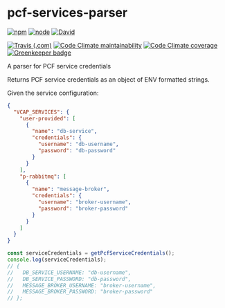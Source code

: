 # pcf-services-parser

[![npm](https://img.shields.io/npm/v/pcf-services-parser.svg)](https://www.npmjs.com/package/pcf-services-parser)
[![node](https://img.shields.io/node/v/pcf-services-parser.svg)](https://www.npmjs.com/package/pcf-services-parser)
[![David](https://img.shields.io/david/AustinMatherne/pcf-services-parser.svg)](https://david-dm.org/AustinMatherne/pcf-services-parser)

[![Travis (.com)](https://img.shields.io/travis/com/AustinMatherne/pcf-services-parser.svg)](https://travis-ci.com/AustinMatherne/pcf-services-parser/)
[![Code Climate maintainability](https://img.shields.io/codeclimate/maintainability/AustinMatherne/pcf-services-parser.svg)](https://codeclimate.com/github/AustinMatherne/pcf-services-parser)
[![Code Climate coverage](https://img.shields.io/codeclimate/coverage/AustinMatherne/pcf-services-parser.svg)](https://codeclimate.com/github/AustinMatherne/pcf-services-parser) [![Greenkeeper badge](https://badges.greenkeeper.io/AustinMatherne/pcf-services-parser.svg)](https://greenkeeper.io/)

A parser for PCF service credentials

Returns PCF service credentials as an object of ENV formatted strings.

Given the service configuration:

```json
{
  "VCAP_SERVICES": {
    "user-provided": [
      {
        "name": "db-service",
        "credentials": {
          "username": "db-username",
          "password": "db-password"
        }
      }
    ],
    "p-rabbitmq": [
      {
        "name": "message-broker",
        "credentials": {
          "username": "broker-username",
          "password": "broker-password"
        }
      }
    ]
  }
}
```

```typescript
const serviceCredentials = getPcfServiceCredentials();
console.log(serviceCredentials);
// {
//   DB_SERVICE_USERNAME: "db-username",
//   DB_SERVICE_PASSWORD: "db-password",
//   MESSAGE_BROKER_USERNAME: "broker-username",
//   MESSAGE_BROKER_PASSWORD: "broker-password"
// };
```
